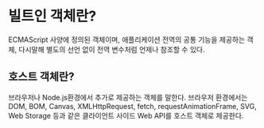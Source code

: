 # 빌트인 객체란?

ECMAScript 사양에 정의된 객체이며, 애플리케이션 전역의 공통 기능을 제공하는 객체, 다시말해 별도의 선언 없이 전역 변수처럼 언제나 참조할 수 있다.

## 호스트 객체란?

브라우저나 Node.js환경에서 추가로 제공하는 객체를 말한다. 브라우저 환경에서는 DOM, BOM, Canvas, XMLHttpRequest, fetch, requestAnimationFrame, SVG, Web Storage 등과 같은 클라이언트 사이드 Web API를 호스트 객체로 제공한다.
